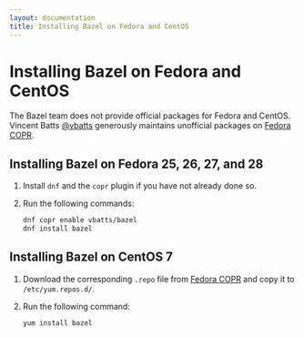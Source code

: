 ```yaml
---
layout: documentation
title: Installing Bazel on Fedora and CentOS
---
```


# Installing Bazel on Fedora and CentOS

The Bazel team does not provide official packages for Fedora and CentOS.
Vincent Batts [@vbatts](https://github.com/vbatts) generously maintains
unofficial packages on
[Fedora COPR](https://copr.fedorainfracloud.org/coprs/vbatts/bazel/).

## Installing Bazel on Fedora 25, 26, 27, and 28

1. Install `dnf` and the `copr` plugin if you have not already done so.

2. Run the following commands:

   ```bash
   dnf copr enable vbatts/bazel
   dnf install bazel
   ```

## Installing Bazel on CentOS 7

1. Download the corresponding `.repo` file from [Fedora COPR](https://copr.fedorainfracloud.org/coprs/vbatts/bazel/)
   and copy it to `/etc/yum.repos.d/`.

2. Run the following command:

   ```bash
   yum install bazel
   ```
